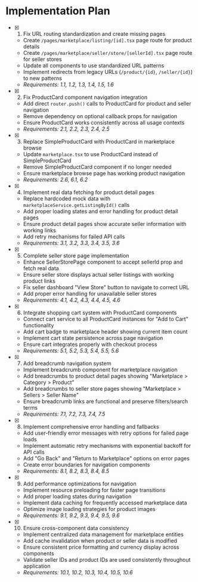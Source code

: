 # Implementation Plan

- [x] 1. Fix URL routing standardization and create missing pages
  - Create `/pages/marketplace/listing/[id].tsx` page route for product details
  - Create `/pages/marketplace/seller/store/[sellerId].tsx` page route for seller stores
  - Update all components to use standardized URL patterns
  - Implement redirects from legacy URLs (`/product/{id}`, `/seller/{id}`) to new patterns
  - _Requirements: 1.1, 1.2, 1.3, 1.4, 1.5, 1.6_

- [x] 2. Fix ProductCard component navigation integration
  - Add direct `router.push()` calls to ProductCard for product and seller navigation
  - Remove dependency on optional callback props for navigation
  - Ensure ProductCard works consistently across all usage contexts
  - _Requirements: 2.1, 2.2, 2.3, 2.4, 2.5_

- [x] 3. Replace SimpleProductCard with ProductCard in marketplace browse
  - Update `marketplace.tsx` to use ProductCard instead of SimpleProductCard
  - Remove SimpleProductCard component if no longer needed
  - Ensure marketplace browse page has working product navigation
  - _Requirements: 2.6, 6.1, 6.2_

- [x] 4. Implement real data fetching for product detail pages
  - Replace hardcoded mock data with `marketplaceService.getListingById()` calls
  - Add proper loading states and error handling for product detail pages
  - Ensure product detail pages show accurate seller information with working links
  - Add retry mechanisms for failed API calls
  - _Requirements: 3.1, 3.2, 3.3, 3.4, 3.5, 3.6_

- [x] 5. Complete seller store page implementation
  - Enhance SellerStorePage component to accept sellerId prop and fetch real data
  - Ensure seller store displays actual seller listings with working product links
  - Fix seller dashboard "View Store" button to navigate to correct URL
  - Add proper error handling for unavailable seller stores
  - _Requirements: 4.1, 4.2, 4.3, 4.4, 4.5, 4.6_

- [x] 6. Integrate shopping cart system with ProductCard components
  - Connect cart service to all ProductCard instances for "Add to Cart" functionality
  - Add cart badge to marketplace header showing current item count
  - Implement cart state persistence across page navigation
  - Ensure cart integrates properly with checkout process
  - _Requirements: 5.1, 5.2, 5.3, 5.4, 5.5, 5.6_

- [x] 7. Add breadcrumb navigation system
  - Implement breadcrumb component for marketplace navigation
  - Add breadcrumbs to product detail pages showing "Marketplace > Category > Product"
  - Add breadcrumbs to seller store pages showing "Marketplace > Sellers > Seller Name"
  - Ensure breadcrumb links are functional and preserve filters/search terms
  - _Requirements: 7.1, 7.2, 7.3, 7.4, 7.5_

- [x] 8. Implement comprehensive error handling and fallbacks
  - Add user-friendly error messages with retry options for failed page loads
  - Implement automatic retry mechanisms with exponential backoff for API calls
  - Add "Go Back" and "Return to Marketplace" options on error pages
  - Create error boundaries for navigation components
  - _Requirements: 8.1, 8.2, 8.3, 8.4, 8.5_

- [x] 9. Add performance optimizations for navigation
  - Implement resource preloading for faster page transitions
  - Add proper loading states during navigation
  - Implement data caching for frequently accessed marketplace data
  - Optimize image loading strategies for product images
  - _Requirements: 9.1, 9.2, 9.3, 9.4, 9.5, 9.6_

- [x] 10. Ensure cross-component data consistency
  - Implement centralized data management for marketplace entities
  - Add cache invalidation when product or seller data is modified
  - Ensure consistent price formatting and currency display across components
  - Validate seller IDs and product IDs are used consistently throughout application
  - _Requirements: 10.1, 10.2, 10.3, 10.4, 10.5, 10.6_